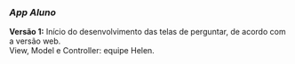 <i><h3>App Aluno</h3></i>
<b>Versão 1:</b> Início do desenvolvimento das telas de perguntar, de acordo com a versão web.<br>
View, Model e Controller: equipe Helen.<br><br>

